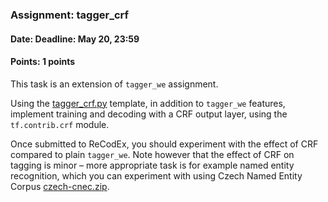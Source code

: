 ### Assignment: tagger_crf
#### Date: Deadline: May 20, 23:59
#### Points: 1 points

This task is an extension of `tagger_we` assignment.

Using the [tagger_crf.py](https://github.com/ufal/npfl114/tree/past-1718/labs/11/tagger_crf.py)
template, in addition to `tagger_we` features, implement training and decoding
with a CRF output layer, using the `tf.contrib.crf` module.

Once submitted to ReCodEx, you should experiment with the effect of CRF
compared to plain `tagger_we`. Note however that the effect of CRF on tagging
is minor – more appropriate task is for example named entity recognition,
which you can experiment with using Czech Named Entity Corpus
[czech-cnec.zip](https://ufal.mff.cuni.cz/~straka/courses/npfl114/1718/czech-cnec.zip).
